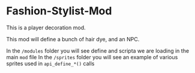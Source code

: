 # Fashion-Stylist-Mod
This is a player decoration mod.

This mod will define a bunch of hair dye, and an NPC.

In the `/modules` folder you will see define and scripta we are loading in the main `mod` file
In the `/sprites` folder you will see an example of various sprites used in `api_define_*()` calls
